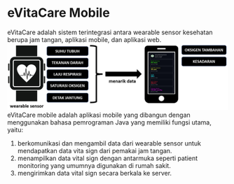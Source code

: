 # eVitaCare Mobile
eVitaCare adalah sistem terintegrasi antara wearable sensor kesehatan berupa jam tangan, aplikasi mobile, dan aplikasi web.
<img src="https://github.com/rezafaisal/eVitaCareMobile/blob/main/images/gbr01.JPG" width="800">
eVitaCare mobile adalah aplikasi mobile yang dibangun dengan menggunakan bahasa pemrograman Java yang memiliki fungsi utama, yaitu:
1. berkomunikasi dan mengambil data dari wearable sensor untuk mendapatkan data vita sign dari pemakai jam tangan. 
2. menampilkan data vital sign dengan antarmuka seperti patient monitoring yang umumnya digunakan di rumah sakit. 
3. mengirimkan data vital sign secara berkala ke server.
